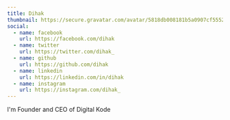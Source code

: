 ```yaml
---
title: Dihak
thumbnail: https://secure.gravatar.com/avatar/5818db008181b5a0907cf55520b0b439?s=500&d=identicon
social:
  - name: facebook
    url: https://facebook.com/dihak
  - name: twitter
    url: https://twitter.com/dihak_
  - name: github
    url: https://github.com/dihak
  - name: linkedin
    url: https://linkedin.com/in/dihak
  - name: instagram
    url: https://instagram.com/dihak_
---
```

I'm Founder and CEO of Digital Kode